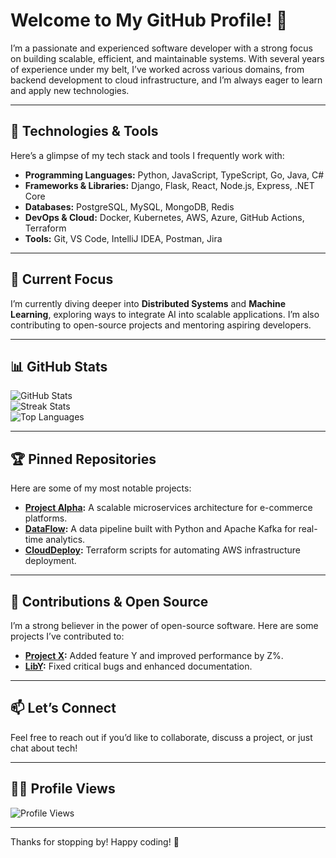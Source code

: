 # Welcome to My GitHub Profile! 👋

I’m a passionate and experienced software developer with a strong focus on building scalable, efficient, and maintainable systems. With several years of experience under my belt, I’ve worked across various domains, from backend development to cloud infrastructure, and I’m always eager to learn and apply new technologies.

---

## 🔧 Technologies & Tools

Here’s a glimpse of my tech stack and tools I frequently work with:

- **Programming Languages:** Python, JavaScript, TypeScript, Go, Java, C#  
- **Frameworks & Libraries:** Django, Flask, React, Node.js, Express, .NET Core  
- **Databases:** PostgreSQL, MySQL, MongoDB, Redis  
- **DevOps & Cloud:** Docker, Kubernetes, AWS, Azure, GitHub Actions, Terraform  
- **Tools:** Git, VS Code, IntelliJ IDEA, Postman, Jira  

---

## 🌱 Current Focus

I’m currently diving deeper into **Distributed Systems** and **Machine Learning**, exploring ways to integrate AI into scalable applications. I’m also contributing to open-source projects and mentoring aspiring developers.

---

## 📊 GitHub Stats

![GitHub Stats](https://github-readme-stats.vercel.app/api?username=axelhanne637&show_icons=true&theme=dark&hide_border=true)  
![Streak Stats](https://github-readme-streak-stats.herokuapp.com/?user=axelhanne637&theme=dark&hide_border=true)  
![Top Languages](https://github-readme-stats.vercel.app/api/top-langs/?username=axelhanne637&layout=compact&theme=dark&hide_border=true)  

---

## 🏆 Pinned Repositories

Here are some of my most notable projects:

- **[Project Alpha](https://github.com/axelhanne637/alpha):** A scalable microservices architecture for e-commerce platforms.  
- **[DataFlow](https://github.com/axelhanne637/dataflow):** A data pipeline built with Python and Apache Kafka for real-time analytics.  
- **[CloudDeploy](https://github.com/axelhanne637/clouddeploy):** Terraform scripts for automating AWS infrastructure deployment.  

---

## 🚀 Contributions & Open Source

I’m a strong believer in the power of open-source software. Here are some projects I’ve contributed to:

- **[Project X](https://github.com/org/projectx):** Added feature Y and improved performance by Z%.  
- **[LibY](https://github.com/org/liby):** Fixed critical bugs and enhanced documentation.  

---

## 📫 Let’s Connect

Feel free to reach out if you’d like to collaborate, discuss a project, or just chat about tech!  

---

## 🕵️‍♂️ Profile Views

![Profile Views](https://komarev.com/ghpvc/?username=axelhanne637&color=blue&style=flat-square)  

---

Thanks for stopping by! Happy coding! 🚀
